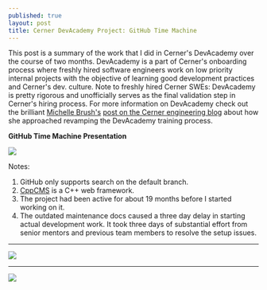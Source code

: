 ```yaml
---
published: true
layout: post
title: Cerner DevAcademy Project: GitHub Time Machine
---
```

This post is a summary of the work that I did in Cerner's DevAcademy over the course of two months. DevAcademy is a part of Cerner's onboarding process where freshly hired software engineers work on low priority internal projects with the objective of learning good development practices and Cerner's dev. culture. Note to freshly hired Cerner SWEs: DevAcademy is pretty rigorous and unofficially serves as the final validation step in Cerner's hiring process. For more information on DevAcademy check out the brilliant [Michelle Brush's](https://www.linkedin.com/in/michellebrush/) [post on the Cerner engineering blog](https://engineering.cerner.com/2013/08/devacademy/) about how she approached revamping the DevAcademy training process.

**GitHub Time Machine Presentation**

![]({{site.baseurl}}/images/ghtm_images/ghtm_features_and_analysis.PNG)

Notes:
  1. GitHub only supports search on the default branch.
  1. [CppCMS](http://cppcms.com/wikipp/en/page/main) is a C++ web framework.
  1. The project had been active for about 19 months before I started working on it.
  1. The outdated maintenance docs caused a three day delay in starting actual development work. It took three days of substantial effort from senior mentors and previous team members to resolve the setup issues.   

***

![]({{site.baseurl}}/images/ghtm_images/ghtm_key_contributions.PNG)

***

![]({{site.baseurl}}/images/ghtm_images/ghtm_elasticsearch_integration.PNG)
